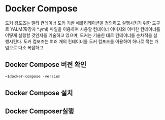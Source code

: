 # Docker Compose 
도커 컴포즈는 멀티 컨테이너 도커 기반 애플리케이션을 정의하고 실행시키기 위한 도구로 
YALM(확장자 \*.yml) 파일을 이용하여 사용할 컨테이너 이미지와 어떠한 컨테이너를 어떻게 실행할 것인지를
기술하고 있으며, 도커는 기술한 대로 컨테이너를 순차적을 실행시킨다. 
도커 컴포즈는 여러 개의 컨테이너를 도커 컴포즈를 이용하여 하나로 묶는 개념으로 다소 복잡하고 

## Docker Compose 버전 확인 
```dockerfile
~$docker-compose -version
```
## Docker Compose 설치 




## Docker Composer실행 
